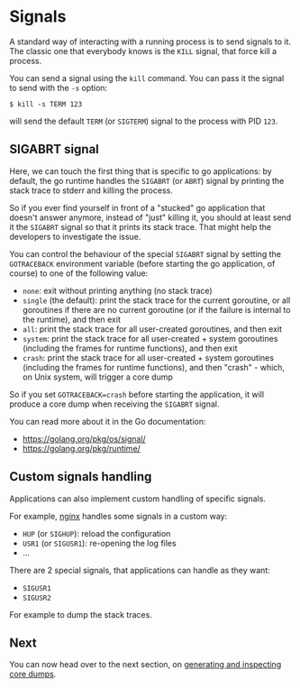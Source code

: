 # Signals

A standard way of interacting with a running process is to send signals to it. The classic one that everybody knows is the `KILL` signal, that force kill a process.

You can send a signal using the `kill` command. You can pass it the signal to send with the `-s` option:

```
$ kill -s TERM 123
```

will send the default `TERM` (or `SIGTERM`) signal to the process with PID `123`.

## SIGABRT signal

Here, we can touch the first thing that is specific to go applications: by default, the go runtime handles the `SIGABRT` (or `ABRT`) signal by printing the stack trace to stderr and killing the process.

So if you ever find yourself in front of a "stucked" go application that doesn't answer anymore, instead of "just" killing it, you should at least send it the `SIGABRT` signal so that it prints its stack trace. That might help the developers to investigate the issue.

You can control the behaviour of the special `SIGABRT` signal by setting the `GOTRACEBACK` environment variable (before starting the go application, of course) to one of the following value:
- `none`: exit without printing anything (no stack trace)
- `single` (the default): print the stack trace for the current goroutine, or all goroutines if there are no current goroutine (or if the failure is internal to the runtime), and then exit
- `all`: print the stack trace for all user-created goroutines, and then exit
- `system`: print the stack trace for all user-created + system goroutines (including the frames for runtime functions), and then exit
- `crash`: print the stack trace for all user-created + system goroutines (including the frames for runtime functions), and then "crash" - which, on Unix system, will trigger a core dump

So if you set `GOTRACEBACK=crash` before starting the application, it will produce a core dump when receiving the `SIGABRT` signal.

You can read more about it in the Go documentation:
- <https://golang.org/pkg/os/signal/>
- <https://golang.org/pkg/runtime/>

## Custom signals handling

Applications can also implement custom handling of specific signals.

For example, [nginx](http://nginx.org/) handles some signals in a custom way:
- `HUP` (or `SIGHUP`): reload the configuration
- `USR1` (or `SIGUSR1`): re-opening the log files
- ...

There are 2 special signals, that applications can handle as they want:
- `SIGUSR1`
- `SIGUSR2`

For example to dump the stack traces.

## Next

You can now head over to the next section, on [generating and inspecting core dumps](../core-files/README.md).
